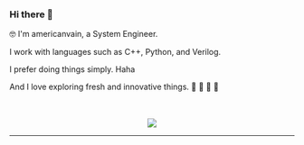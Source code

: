 ### Hi there 👋

🤓 I'm americanvain, a System Engineer.

I work with languages such as C++, Python, and Verilog.

I prefer doing things simply. Haha

And I love exploring fresh and innovative things. 🍎 🍓 🥭 🥝
<br><br><br>
<p align="center">
  <img src="https://github-readme-stats.vercel.app/api?username=americanvain&theme=transparent&show_icons=true" />
</p>


-----------------------------------------------------------------------------------------------------------
